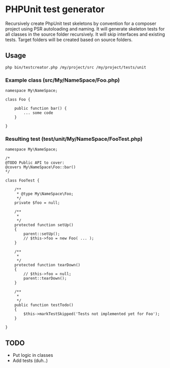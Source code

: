 # PHPUnit test generator
Recursively create PhpUnit test skeletons by convention for a composer project using PSR autoloading and naming.
It will generate skeleton tests for all classes in the source folder recursively.
It will skip interfaces and existing tests. Target folders will be created based on source folders.

## Usage
    php bin/testcreator.php /my/project/src /my/project/tests/unit
    
### Example class (src/My/NameSpace/Foo.php)
    
    namespace My\NameSpace;
    
    class Foo {
    
        public function bar() {
            ... some code
        }
   
    }
    
### Resulting test (test/unit/My/NameSpace/FooTest.php)
       
    namespace My\NameSpace;
    
    /*
    @TODO Public API to cover:
    @covers My\NameSpace\Foo::bar()
    */
    
    class FooTest {
    
        /**
         * @type My\NameSpace\Foo;
         */
        private $foo = null;
    
        /**
         *
         */
        protected function setUp()
        {
            parent::setUp();
            // $this->foo = new Foo( ... );
        }
    
        /**
         *
         */
        protected function tearDown()
        {
            // $this->foo = null;
            parent::tearDown();
        }
    
        /**
         *
         */
        public function testTodo()
        {
            $this->markTestSkipped('Tests not implemented yet for Foo');
        }
    
    }

## TODO
* Put logic in classes
* Add tests (duh..)  